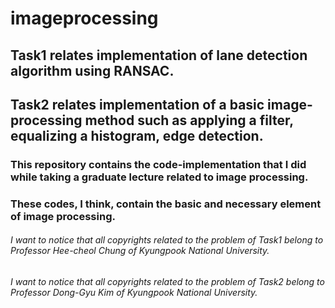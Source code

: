 # imageprocessing  

## Task1 relates implementation of lane detection algorithm using RANSAC.   
## Task2 relates implementation of a basic image-processing method such as applying a filter, equalizing a histogram, edge detection.  

### This repository contains the code-implementation that I did while taking a graduate lecture related to image processing.  
### These codes, I think, contain the basic and necessary element of image processing.  

###### I want to notice that all copyrights related to the problem of Task1 belong to Professor Hee-cheol Chung of Kyungpook National University.  

###### I want to notice that all copyrights related to the problem of Task2 belong to Professor Dong-Gyu Kim of Kyungpook National University.  
